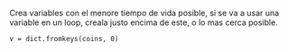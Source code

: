 Crea variables con el menore tiempo de vida posible, si se va a usar una variable en un loop, creala justo encima de este, o lo mas cerca posible.

`v = dict.fromkeys(coins, 0)` 


